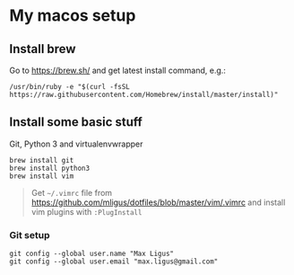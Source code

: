 # My macos setup

## Install brew

Go to https://brew.sh/ and get latest install command, e.g.:

```
/usr/bin/ruby -e "$(curl -fsSL https://raw.githubusercontent.com/Homebrew/install/master/install)"
```

## Install some basic stuff

Git, Python 3 and virtualenvwrapper

```
brew install git
brew install python3
brew install vim
```

> Get `~/.vimrc` file from https://github.com/mligus/dotfiles/blob/master/vim/.vimrc
> and install vim plugins with `:PlugInstall`

### Git setup

```
git config --global user.name "Max Ligus"
git config --global user.email "max.ligus@gmail.com"
```
